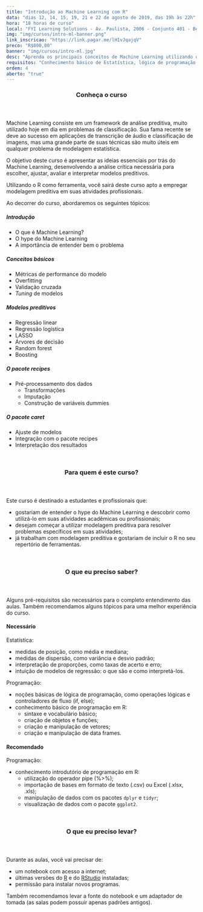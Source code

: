 ```yaml
---
title: "Introdução ao Machine Learning com R"
data: "dias 12, 14, 15, 19, 21 e 22 de agosto de 2019, das 19h às 22h"
hora: "18 horas de curso"
local: "FYI Learning Solutions - Av. Paulista, 2006 - Conjunto 401 - Bela Vista, São Paulo - SP, 01310-200"
img: "img/cursos/intro-ml-banner.png"
link_inscricao: "https://link.pagar.me/lH1vJqajqV"
preco: "R$800,00"
banner: "img/cursos/intro-ml.jpg"
desc: "Aprenda os principais conceitos de Machine Learning utilizando o R como ferramenta."
requisitos: "Conhecimento básico de Estatística, lógica de programação e programação em R."
ordem: 4
aberto: "true"
---
```


<header class="section-header">
  <h3>Conheça o curso</h3>
</header>

Machine Learning consiste em um framework de análise preditiva, muito utilizado hoje em dia em problemas de classificação. Sua fama recente se deve ao sucesso em aplicações de transcrição de áudio e classificação de imagens, mas uma grande parte de suas técnicas são muito úteis em qualquer problema de modelagem estatística.

O objetivo deste curso é apresentar as ideias essenciais por trás do Machine Learning, desenvolvendo a análise crítica necessária para escolher, ajustar, avaliar e interpretar modelos preditivos. 

Utilizando o R como ferramenta, você sairá deste curso apto a empregar modelagem preditiva em suas atividades profissionais.

Ao decorrer do curso, abordaremos os seguintes tópicos:

##### Introdução

- O que é Machine Learning?
- O hype do Machine Learning
- A importância de entender bem o problema

##### Conceitos básicos

- Métricas de performance do modelo
- Overfitting
- Validação cruzada
- *Tuning* de modelos

##### Modelos preditivos

- Regressão linear
- Regressão logística
- LASSO
- Árvores de decisão
- Random forest
- Boosting

##### O pacote recipes

- Pré-processamento dos dados
   - Transformações
   - Imputação
   - Construção de variáveis dummies

##### O pacote caret

- Ajuste de modelos
- Integração com o pacote recipes
- Interpretação dos resultados


<br>
<header class="section-header">
  <h3>Para quem é este curso?</h3>
</header>

Este curso é destinado a estudantes e profissionais que:

- gostariam de entender o hype do Machine Learning e descobrir como utilizá-lo em suas atividades acadêmicas ou profissionais;
- desejam começar a utilizar modelagem preditiva para resolver problemas específicos em suas atividades;
- já trabalham com modelagem preditiva e gostariam de incluir o R no seu repertório de ferramentas.




<br>
<header class="section-header">
  <h3>O que eu preciso saber?</h3>
</header>

Alguns pré-requisitos são necessários para o completo entendimento das aulas. Também recomendamos alguns tópicos para uma melhor experiência do curso.

#### Necessário
        
Estatística:

- medidas de posição, como média e mediana;
- medidas de dispersão, como variância e desvio padrão;
- interpretação de proporções, como taxas de acerto e erro;
- intuição de modelos de regressão: o que são e como interpretá-los.

Programação:

- noções básicas de lógica de programação, como operações lógicas e controladores de fluxo (if, else);
- conhecimento básico de programação em R:
   - sintaxe e vocabulário básico;
   - criação de objetos e funções;
   - criação e manipulação de vetores;
   - criação e manipulação de data frames.

#### Recomendado

Programação:

- conhecimento introdutório de programação em R: 
   - utilização do operador pipe (%>%);
   - importação de bases em formato de texto (.csv) ou Excel (.xlsx, .xls);
   - manipulação de dados com os pacotes `dplyr` e `tidyr`;
   - visualização de dados com o pacote `ggplot2`.




<br>
<header class="section-header">
  <h3>O que eu preciso levar?</h3>
</header>

Durante as aulas, você vai precisar de:

- um notebook com acesso a internet;
- últimas versões do [R](https://cran.r-project.org/) e do [RStudio](https://www.rstudio.com/products/rstudio/download/) instaladas;
- permissão para instalar novos programas.

Também recomendamos levar a fonte do notebook e um adaptador de tomada (as salas podem possuir apenas padrões antigos).


